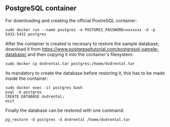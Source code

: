 ## PostgreSQL container

For downloading and creating the official PostreSQL container:

```
sudo docker run --name postgres -e POSTGRES_PASSWORD=xxxxxxx -d -p 5432:5432 postgres
```

After the container is created is necesary to restore the sample database, download it from https://www.postgresqltutorial.com/postgresql-sample-database/ and then copying it into the container's filesystem:

``` 
sudo docker cp dvdrental.tar postgres:/home/dvdrental.tar 
```

Its mandatory to create the database before restoring it, this has to be made inside the container:

```
sudo docker exec -it postgres bash
psql -U postgres
CREATE DATABASE dvdrental;
exit
```

Finally the database can be restored with one command:

```
pg_restore -U postgres -d dvdrental /home/dvdrental.tar
```